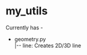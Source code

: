 # my_utils

Currently has - <br>
  * geometry.py <br>
    |-- line: Creates 2D/3D line <br>
      
   

